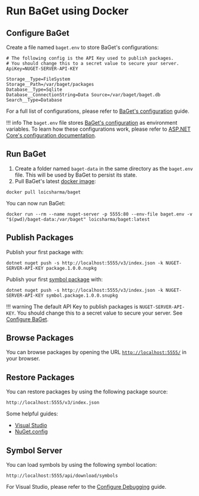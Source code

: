 # Run BaGet using Docker

## Configure BaGet

Create a file named `baget.env` to store BaGet's configurations:

```
# The following config is the API Key used to publish packages.
# You should change this to a secret value to secure your server.
ApiKey=NUGET-SERVER-API-KEY

Storage__Type=FileSystem
Storage__Path=/var/baget/packages
Database__Type=Sqlite
Database__ConnectionString=Data Source=/var/baget/baget.db
Search__Type=Database
```

For a full list of configurations, please refer to [BaGet's configuration](../configuration.md) guide.

!!! info
    The `baget.env` file stores [BaGet's configuration](configuration) as environment
    variables. To learn how these configurations work, please refer to
    [ASP.NET Core's configuration documentation](https://docs.microsoft.com/en-us/aspnet/core/fundamentals/configuration/?view=aspnetcore-2.1&tabs=basicconfiguration#configuration-by-environment).

## Run BaGet

1. Create a folder named `baget-data` in the same directory as the `baget.env` file. This will be used by BaGet to persist its state.
2. Pull BaGet's latest [docker image](https://hub.docker.com/r/loicsharma/baget):

```
docker pull loicsharma/baget
```

You can now run BaGet:

```
docker run --rm --name nuget-server -p 5555:80 --env-file baget.env -v "$(pwd)/baget-data:/var/baget" loicsharma/baget:latest
```

## Publish Packages

Publish your first package with:

```
dotnet nuget push -s http://localhost:5555/v3/index.json -k NUGET-SERVER-API-KEY package.1.0.0.nupkg
```

Publish your first [symbol package](https://docs.microsoft.com/en-us/nuget/create-packages/symbol-packages-snupkg) with:

```
dotnet nuget push -s http://localhost:5555/v3/index.json -k NUGET-SERVER-API-KEY symbol.package.1.0.0.snupkg
```

!!! warning
    The default API Key to publish packages is `NUGET-SERVER-API-KEY`. You should change this to a secret value to secure your server. See [Configure BaGet](#configure-baget).

## Browse Packages

You can browse packages by opening the URL [`http://localhost:5555/`](http://localhost:5555/) in your browser.

## Restore Packages

You can restore packages by using the following package source:

`http://localhost:5555/v3/index.json`

Some helpful guides:

* [Visual Studio](https://docs.microsoft.com/en-us/nuget/consume-packages/install-use-packages-visual-studio#package-sources)
* [NuGet.config](https://docs.microsoft.com/en-us/nuget/reference/nuget-config-file#package-source-sections)

## Symbol Server

You can load symbols by using the following symbol location:

`http://localhost:5555/api/download/symbols`

For Visual Studio, please refer to the [Configure Debugging](https://docs.microsoft.com/en-us/visualstudio/debugger/specify-symbol-dot-pdb-and-source-files-in-the-visual-studio-debugger?view=vs-2017#configure-symbol-locations-and-loading-options) guide.
